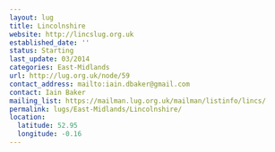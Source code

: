 ```yaml
---
layout: lug
title: Lincolnshire
website: http://lincslug.org.uk
established_date: ''
status: Starting
last_update: 03/2014
categories: East-Midlands
url: http://lug.org.uk/node/59
contact_address: mailto:iain.dbaker@gmail.com
contact: Iain Baker
mailing_list: https://mailman.lug.org.uk/mailman/listinfo/lincs/
permalink: lugs/East-Midlands/Lincolnshire/
location:
  latitude: 52.95
  longitude: -0.16
---
```

